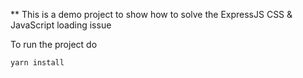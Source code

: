** This is a demo project to show how to solve the ExpressJS CSS & JavaScript loading issue

To run the project do

```
yarn install
```